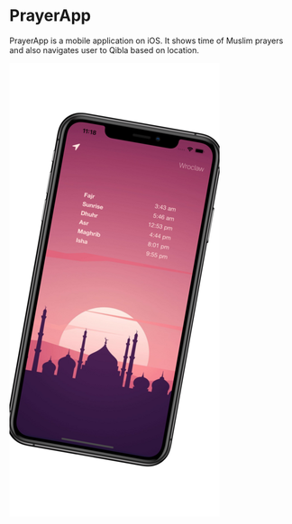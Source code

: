 # PrayerApp

PrayerApp is a mobile application on iOS. It shows time of Muslim prayers and also navigates user to Qibla based on location.


![Alt text](/AppScreen_1.png?raw=true "Optional Title")
